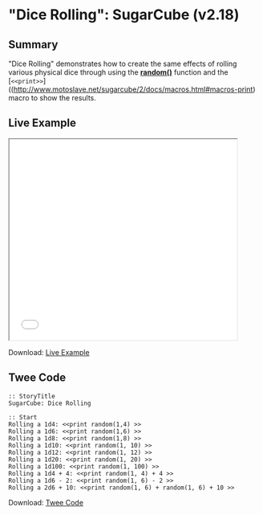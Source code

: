 # "Dice Rolling": SugarCube (v2.18)

## Summary

"Dice Rolling" demonstrates how to create the same effects of rolling various physical dice through using the **[random()](http://www.motoslave.net/sugarcube/2/docs/functions.html#random)** function and the [`<<print>>`]((http://www.motoslave.net/sugarcube/2/docs/macros.html#macros-print) macro to show the results.

## Live Example

<section>
<iframe src="sugarcube_dicerolling_example.html" height=400 width=90%></iframe>

Download: <a href="sugarcube_dicerolling_example.html" target="_blank">Live Example</a>
</section>

## Twee Code

```
:: StoryTitle
SugarCube: Dice Rolling

:: Start
Rolling a 1d4: <<print random(1,4) >>
Rolling a 1d6: <<print random(1,6) >>
Rolling a 1d8: <<print random(1,8) >>
Rolling a 1d10: <<print random(1, 10) >>
Rolling a 1d12: <<print random(1, 12) >>
Rolling a 1d20: <<print random(1, 20) >>
Rolling a 1d100: <<print random(1, 100) >>
Rolling a 1d4 + 4: <<print random(1, 4) + 4 >>
Rolling a 1d6 - 2: <<print random(1, 6) - 2 >>
Rolling a 2d6 + 10: <<print random(1, 6) + random(1, 6) + 10 >>
```

Download: <a href="sugarcube_dicerolling_twee.txt" target="_blank">Twee Code</a>
